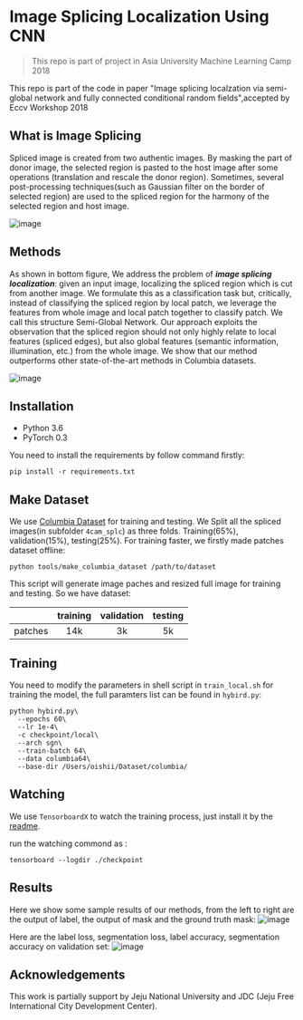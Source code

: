 # Image Splicing Localization Using CNN 

> This repo is part of project in Asia University Machine Learning Camp 2018

This repo is part of the code in paper "Image splicing localzation via semi-global network and fully connected conditional random fields",accepted by Eccv Workshop 2018

## What is Image Splicing

Spliced image is created from two authentic images. By masking the part of donor image, the selected region is pasted to the host image after some operations (translation and rescale the donor region). Sometimes, several post-processing techniques(such as Gaussian filter on the border of selected region) are used to the spliced region for the harmony of the selected region and host image.

![image](https://user-images.githubusercontent.com/4397546/43671765-04b292c2-97db-11e8-8709-e4097092302c.png)

##  Methods
As shown in bottom figure, We address the problem of ***image splicing localization***: given an input image, localizing the spliced region which is cut from another image. We formulate this as a classification task but, critically, instead of classifying the spliced region by local patch, we leverage the features from whole image and local patch together to classify patch. We call this structure Semi-Global Network. Our approach exploits the observation that the spliced region should not only highly relate to local features (spliced edges), but also global features (semantic information, illumination, etc.) from the whole image. We show that our method outperforms other state-of-the-art methods in Columbia datasets.


![image](https://user-images.githubusercontent.com/4397546/43671759-e8b2874e-97da-11e8-9f42-e2d0afe229bf.png)


## Installation

* Python 3.6
* PyTorch 0.3

You need to install the requirements by follow command firstly:

```shell
pip install -r requirements.txt
```

## Make Dataset

We use [Columbia Dataset](http://www.ee.columbia.edu/ln/dvmm/downloads/authsplcuncmp/dlform.html) for training and testing. We Split all the spliced images(in subfolder `4cam_splc`) as three folds. Training(65%), validation(15%), testing(25%). For training faster, we firstly made patches dataset offline:

```shell
python tools/make_columbia_dataset /path/to/dataset
```
This script will generate image paches and resized full image for training and testing. So we have dataset: 

|| training| validation | testing |
|:---| :--: | :--: | :--: |
|patches| 14k | 3k| 5k|

## Training
You need to modify the parameters in shell script in `train_local.sh` for training the model, the full paramters list can be found in `hybird.py`:

```shell
python hybird.py\
  --epochs 60\
  --lr 1e-4\
  -c checkpoint/local\
  --arch sgn\
  --train-batch 64\
  --data columbia64\
  --base-dir /Users/oishii/Dataset/columbia/ 
```

## Watching

We use `TensorboardX`   to watch the training process, just install it by the [readme](https://github.com/lanpa/tensorboardX).

run the watching commond as :
```
tensorboard --logdir ./checkpoint
```

## Results

Here we show some sample results of our methods, from the left to right are the output of label, the output of mask and the ground truth mask:
![image](https://user-images.githubusercontent.com/4397546/43671725-4487e1fa-97da-11e8-8dad-e083ed1a9181.png)

Here are the label loss, segmentation loss, label accuracy, segmentation accuracy on validation set:
![image](https://user-images.githubusercontent.com/4397546/43671741-a03c7e20-97da-11e8-86b4-c6df5cb1b3c1.png)


## Acknowledgements

This work is partially support by Jeju National University and JDC (Jeju Free International City Development Center).


